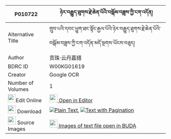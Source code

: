 |P010722|ཉེར་བརྒྱུད་ཐུགས་རྗེ་ཆེན་པོའི་བསྒོམ་བཟླས་ཀྱི་ངག་འདོན། 
| --- | --- 
|Alternative Title |གྲུབ་པའི་དབང་ཕྱུག་ཐང་སྟོང་རྒྱལ་པོའི་ཉེར་བརྒྱུད་ཐུགས་རྗེ་ཆེན་པོའི་བསྒོམ་བཟླས་ཀྱི་ངག་འདོན་མདོ་སྔགས་ཡོངས་བཅུད།
|Author| 贡珠·云丹嘉措
|BDRC ID | W00KG01619
|Creator | Google OCR
|Number of Volumes| 1
|<img width="25" src="https://img.icons8.com/color/25/000000/edit-property.png">Edit Online| [<img width="25" src="https://avatars.githubusercontent.com/u/45091458?s=200&v=4"> Open in Editor](http://editor.openpecha.org/P010722)
|<img width="25" src="https://img.icons8.com/fluent/48/000000/download-2.png"/>  Download | [![](https://img.icons8.com/color/20/000000/txt.png)Plain Text](https://github.com/Openpecha/P010722/releases/download/v1/nyer_gyu_tukje_chenpo_i_gom_de_plain_P010722.zip), [![](https://img.icons8.com/color/20/000000/txt.png)Text with Pagination](https://github.com/Openpecha/P010722/releases/download/v1/nyer_gyu_tukje_chenpo_i_gom_de_pages_P010722.zip)
|<img width="25" src="https://img.icons8.com/plasticine/100/000000/pictures-folder.png"/>  Source Images | [<img width="25" src="https://library.bdrc.io/icons/BUDA-small.svg"> Images of text file open in BUDA](https://library.bdrc.io/show/bdr:W00KG01619)